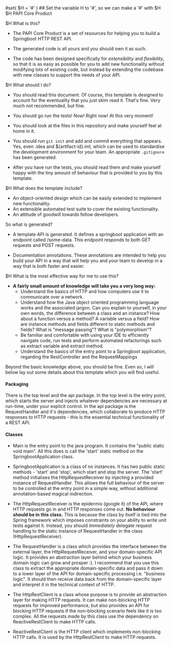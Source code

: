 #set( $H = '#' ) ## Set the variable H to '#', so we can make a '#' with $H
$H PAPI Core Product

$H What is this?

- The PAPI Core Product is a set of resources for helping you to build a Springboot HTTP REST API.

- The generated code is all yours and you should own it as such.

- The code has been designed specifically for _extensibility_ and _flexibility_, so that it is as easy
  as possible for you to add new functionality without modifying lots of existing code, but instead by
  extending the codebase with new classes to support the needs of your API.
  
$H What should I do?

- You should read this document. Of course, this template is designed to account for the eventuality
  that you just skim read it. That's fine. Very much not recommended, but fine.
  
- You should go run the tests! Now! Right now! At this very moment!

- You should look at the files in this repository and make yourself feel at home in it.

- You should run `git init` and add and commit everything that appears. Yes, even .idea and
  ${artifact-id}.iml, which can be used to standardise the development environment for your team. An
  appropriate `.gitignore` has been generated.

- After you have run the tests, you should read them and make yourself happy with the tiny amount of
  behaviour that is provided to you by this template.

$H What does the template include?

- An object-oriented design which can be easily extended to implement new functionality.
- An extensible automated test suite to cover the existing functionality.
- An attitude of goodwill towards fellow developers.

So what is generated?

- A template API is generated. It defines a springboot application with an endpoint called
  /some-data. This endpoint responds to both GET requests and POST requests.
  
- Documentation annotations. These annotations are intended to help you build your API in a way that
  will help you and your team to develop in a way that is both faster and easier.

$H What is the most effective way for me to use this?

- **A fairly small amount of knowledge will take you a very long way:**
  - Understand the basics of HTTP and how computers use it to communicate over a network.
  - Understand how the Java object oriented programming language works and the associated jargon. Can you
    explain to yourself, in your own words, the difference between a class and an instance? How about a
    function versus a method? A variable versus a field? How are instance methods and fields different to
    static methods and fields? What is "message passing"? What is "polymorphism"?
  - Be familiar and comfortable with using your IDE to efficiently navigate code, run tests and perform
    automated refactorings such as extract variable and extract method.
  - Understand the basics of the entry point to a Springboot application, regarding the RestController and
    the RequestMappings

Beyond the basic knowledge above, you should be fine. Even so, I will below lay out some details about
this template which you will find useful.

#### Packaging

There is the top level and the api package. In the top level is the entry point, which starts the server
and injects whatever dependencies are necessary at run-time, under your explicit control. In the api
package is the RequestHandler and it's dependencies, which collaborate to produce HTTP responses to
HTTP requests - this is the essential technical functionality of a REST API.

#### Classes

- Main is the entry point to the java program. It contains the "public static void main". All this does
  is call the 'start' static method on the SpringbootApplication class.
  
- SpringbootApplication is a class of no instances. It has two public static methods - 'start' and 'stop',
  which start and stop the server. The 'start' method initialises the HttpRequestReceiver by injecting a
  provided instance of RequestHandler. This allows the full behaviour of the server to be controlled at
  the entry point in a simple way, without additional annotation-based magical indirection.

- The HttpRequestReceiver is the epidermis (google it) of the API, where HTTP requests go in and HTTP
  responses come out. **No behaviour should be in this class.** This is because the class by itself is
  tied into the Spring framework which imposes constraints on your ability to write unit tests against it.
  Instead, you should _immediately_ delegate request handling to the static instance of RequestHandler in
  the class (HttpRequestReceiver).
  
- The RequestHandler is a class which provides the interface between the external layer, the
  HttpRequestReceiver, and your domain-specific API logic. It provides an abstraction layer behind which
  your business domain logic can grow and prosper :). I recommend that you use this class to extract the
  appropriate domain-specific data and pass it down to a lower layer of the API for domain-specific processing
  i.e. "business logic". It should then receive data back from the domain-specific layer and interpret it in
  the technical context of HTTP.

- The HttpRestClient is a class whose purpose is to provide an abstraction layer for making HTTP requests. It
  can make non-blocking HTTP requests for improved performance, but also provides an API for blocking HTTP
  requests if the non-blocking scenario feels like it is too complex. All the requests made by this class use
  the dependency on ReactiveRestClient to make HTTP calls.
  
- ReactiveRestClient is the HTTP client which implements non-blocking HTTP calls. It is used by the
  HttpRestClient to make HTTP requests.

